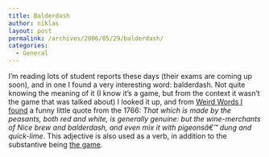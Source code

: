 ```yaml
---
title: Balderdash
author: niklas
layout: post
permalink: /archives/2006/05/29/balderdash/
categories:
  - General
---
```

I&#8217;m reading lots of student reports these days (their exams are coming up soon), and in one I found a very interesting word: balderdash. Not quite knowing the meaning of it (I know it&#8217;s a game, but from the context it wasn&#8217;t the game that was talked about) I looked it up, and from [Weird Words I found][1] a funny little quote from the 1766: *That which is made by the peasants, both red and white, is generally genuine: but the wine-merchants of Nice brew and balderdash, and even mix it with pigeonsâ€™ dung and quick-lime*. This adjective is also used as a verb, in addition to the substantive being [the game][2].

 [1]: http://www.worldwidewords.org/weirdwords/ww-bal1.htm
 [2]: http://en.wikipedia.org/wiki/Balderdash